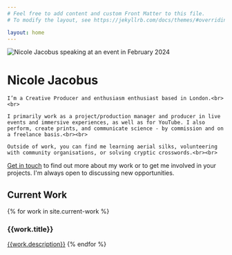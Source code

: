 ```yaml
---
# Feel free to add content and custom Front Matter to this file.
# To modify the layout, see https://jekyllrb.com/docs/themes/#overriding-theme-defaults

layout: home
---
```



<link rel="stylesheet" type="text/css" href="{{site.baseurl}}/assets/sidebyside.css">

<div class="container">
  <div class="image">
    <img src="{{site.baseurl}}/assets/images/nicole-in-action.jpg" alt="Nicole Jacobus speaking at an event in February 2024">
  </div>



  <div class="text">
       <h1>Nicole Jacobus</h1>

    I’m a Creative Producer and enthusiasm enthusiast based in London.<br><br>

    I primarily work as a project/production manager and producer in live events and immersive experiences, as well as for YouTube. I also perform, create prints, and communicate science - by commission and on a freelance basis.<br><br>

    Outside of work, you can find me learning aerial silks, volunteering with community organisations, or solving cryptic crosswords.<br><br>

<a href="mailto:hinicole@jacobus.org">Get in touch</a> to find out more about my work or to get me involved in your projects. I'm always open to discussing new opportunities.
  </div>
</div>


<div class="index-work">
<h2 id="current-work">Current Work</h2>

{% for work in site.current-work %}
<h3>{{work.title}}</h3>
<a href="{{ site.baseurl }}{{ work.url }}">{{work.description}}</a>
{% endfor %}
</div>